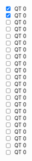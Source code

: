 - [x] QT 0  
- [x] QT 0  
- [ ] QT 0  
- [ ] QT 0  
- [ ] QT 0  
- [ ] QT 0  
- [ ] QT 0  
- [ ] QT 0  
- [ ] QT 0  
- [ ] QT 0  
- [ ] QT 0  
- [ ] QT 0   
- [ ] QT 0  
- [ ] QT 0  
- [ ] QT 0  
- [ ] QT 0  
- [ ] QT 0  
- [ ] QT 0  
- [ ] QT 0  
- [ ] QT 0  
- [ ] QT 0  
- [ ] QT 0  
